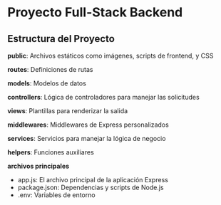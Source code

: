 # Proyecto Full-Stack Backend

## Estructura del Proyecto

**public**: Archivos estáticos como imágenes, scripts de frontend, y CSS

**routes**: Definiciones de rutas

**models**: Modelos de datos 

**controllers**: Lógica de controladores para manejar las solicitudes

**views**: Plantillas para renderizar la salida

**middlewares**: Middlewares de Express personalizados

**services**: Servicios para manejar la lógica de negocio

**helpers**: Funciones auxiliares

**archivos principales**
* app.js: El archivo principal de la aplicación Express
* package.json: Dependencias y scripts de Node.js
* .env: Variables de entorno
